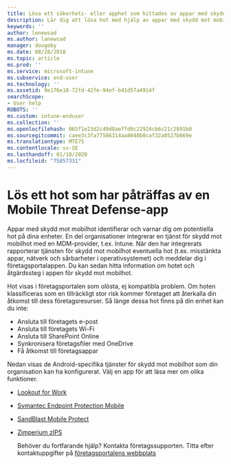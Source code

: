 ```yaml
---
title: Lösa ett säkerhets- eller apphot som hittades av appar med skydd mot mobilhot för Android-enheter
description: Lär dig att lösa hot med hjälp av appar med skydd mot mobilhot för Android-enheter.
keywords: ''
author: lenewsad
ms.author: lanewsad
manager: dougeby
ms.date: 08/28/2018
ms.topic: article
ms.prod: ''
ms.service: microsoft-intune
ms.subservice: end-user
ms.technology: ''
ms.assetid: 9e176e10-72fd-42fe-94ef-b41d57a4914f
searchScope:
- User help
ROBOTS: ''
ms.custom: intune-enduser
ms.collection: ''
ms.openlocfilehash: 065f1e23d2c49d8ae7fd0c22924cb6c21c2891b0
ms.sourcegitcommit: caee3c3fa77586314aa8040b0caf32a0527b669e
ms.translationtype: MTE75
ms.contentlocale: sv-SE
ms.lasthandoff: 01/10/2020
ms.locfileid: "75857331"
---
```

# <a name="resolve-a-threat-found-by-a-mobile-threat-defense-app"></a>Lös ett hot som har påträffas av en Mobile Threat Defense-app

Appar med skydd mot mobilhot identifierar och varnar dig om potentiella hot på dina enheter. En del organisationer integrerar en tjänst för skydd mot mobilhot med en MDM-provider, t.ex. Intune. När den har integrerats rapporterar tjänsten för skydd mot mobilhot eventuella hot (t.ex. misstänkta appar, nätverk och sårbarheter i operativsystemet) och meddelar dig i företagsportalappen. Du kan sedan hitta information om hotet och åtgärdssteg i appen för skydd mot mobilhot.

Hot visas i företagsportalen som olösta, ej kompatibla problem. Om hoten klassificeras som en tillräckligt stor risk kommer företaget att återkalla din åtkomst till dess företagsresurser. Så länge dessa hot finns på din enhet kan du inte:  

* Ansluta till företagets e-post
* Ansluta till företagets Wi-Fi
* Ansluta till SharePoint Online
* Synkronisera företagsfiler med OneDrive
* Få åtkomst till företagsappar

Nedan visas de Android-specifika tjänster för skydd mot mobilhot som din organisation kan ha konfigurerat. Välj en app för att läsa mer om olika funktioner.  

* [Lookout for Work](you-need-to-resolve-a-threat-found-by-lookout-for-work-android.md)
* [Symantec Endpoint Protection Mobile](you-need-to-resolve-a-threat-found-by-skycure-android.md)
* [SandBlast Mobile Protect](you-need-to-resolve-a-threat-found-by-checkpoint-android.md)
* [Zimperium zIPS](you-need-to-resolve-a-threat-found-by-zips-android.md)  

  Behöver du fortfarande hjälp? Kontakta företagssupporten. Titta efter kontaktuppgifter på [företagsportalens webbplats](https://go.microsoft.com/fwlink/?linkid=2010980)  


